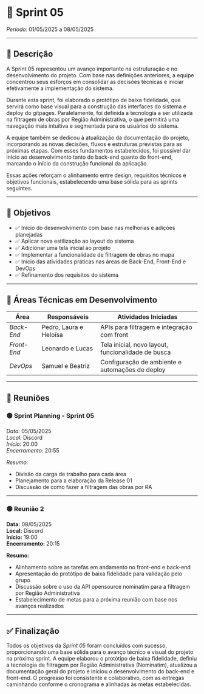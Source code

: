 # 🏁 Sprint 05  
*Período:* 01/05/2025 a 08/05/2025

---

## 📝 Descrição

A Sprint 05 representou um avanço importante na estruturação e no desenvolvimento do projeto. Com base nas definições anteriores, a equipe concentrou seus esforços em consolidar as decisões técnicas e iniciar efetivamente a implementação do sistema.

Durante esta sprint, foi elaborado o protótipo de baixa fidelidade, que servirá como base visual para a construção das interfaces do sistema e deploy do gitpages. Paralelamente, foi definida a tecnologia a ser utilizada na filtragem de obras por Região Administrativa, o que permitirá uma navegação mais intuitiva e segmentada para os usuários do sistema.

A equipe também se dedicou à atualização da documentação do projeto, incorporando as novas decisões, fluxos e estruturas previstas para as próximas etapas. Com esses fundamentos estabelecidos, foi possível dar início ao desenvolvimento tanto do back-end quanto do front-end, marcando o início da construção funcional da aplicação.

Essas ações reforçam o alinhamento entre design, requisitos técnicos e objetivos funcionais, estabelecendo uma base sólida para as sprints seguintes.

---

## 🎯 Objetivos

- ✅ Início do desenvolvimento com base nas melhorias e adições planejadas  
- ✅ Aplicar nova estilização ao layout do sistema  
- ✅ Adicionar uma tela inicial ao projeto  
- ✅ Implementar a funcionalidade de filtragem de obras no mapa  
- ✅ Início das atividades práticas nas áreas de Back-End, Front-End e DevOps  
- ✅ Refinamento dos requisitos do sistema  

---

## 👥 Áreas Técnicas em Desenvolvimento

| Área          | Responsáveis             | Atividades Iniciadas                                      |
|---------------|---------------------------|------------------------------------------------------------|
| *Back-End*  | Pedro, Laura e Heloísa    | APIs para filtragem e integração com front                |
| *Front-End* | Leonardo e Lucas          | Tela inicial, novo layout, funcionalidade de busca        |
| *DevOps*    | Samuel e Beatriz          | Configuração de ambiente e automações de deploy           |

---

## 📆 Reuniões

### 🟢 Sprint Planning - Sprint 05
*Data:* 05/05/2025  
*Local:* Discord  
*Início:* 20:00  
*Encerramento:* 20:55  

*Resumo:*  
- Divisão da carga de trabalho para cada área
- Planejamento para a elaboração da Release 01
- Discussão de como fazer a filtragem das obras por RA

---

### 🟢 Reunião 2  
**Data:** 08/05/2025  
**Local:** Discord  
**Início:** 19:00  
**Encerramento:** 20:15  

**Resumo:**  
- Alinhamento sobre as tarefas em andamento no front-end e back-end  
- Apresentação do protótipo de baixa fidelidade para validação pelo grupo  
- Discussão sobre o uso da API opensource nominatim para a filtragem por Região Administrativa  
- Estabelecimento de metas para a próxima reunião com base nos avanços realizados

---

## ✅ Finalização

Todos os objetivos da *Sprint 05* foram concluídos com sucesso, proporcionando uma base sólida para o avanço técnico e visual do projeto na próxima sprint. A equipe elaborou o protótipo de baixa fidelidade, definiu a tecnologia de filtragem por Região Administrativa (Nominatim), atualizou a documentação geral do projeto e iniciou o desenvolvimento do back-end e front-end. O progresso foi consistente e colaborativo, com as entregas caminhando conforme o cronograma e alinhadas às metas estabelecidas.
